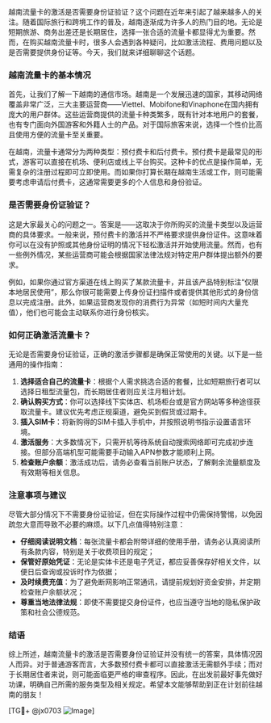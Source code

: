 越南流量卡的激活是否需要身份证验证？这个问题在近年来引起了越来越多人的关注。随着国际旅行和跨境工作的普及，越南逐渐成为许多人的热门目的地。无论是短期旅游、商务出差还是长期居住，选择一张合适的流量卡都显得尤为重要。然而，在购买越南流量卡时，很多人会遇到各种疑问，比如激活流程、费用问题以及是否需要提供身份证等。今天，我们就来详细聊聊这个话题。

### 越南流量卡的基本情况

首先，让我们了解一下越南的通信市场。越南是一个发展迅速的国家，其移动网络覆盖非常广泛，三大主要运营商——Viettel、Mobifone和Vinaphone在国内拥有庞大的用户群体。这些运营商提供的流量卡种类繁多，既有针对本地用户的套餐，也有专门面向外国游客和外籍人士的产品。对于国际旅客来说，选择一个性价比高且使用方便的流量卡至关重要。

在越南，流量卡通常分为两种类型：预付费卡和后付费卡。预付费卡是最常见的形式，游客可以直接在机场、便利店或线上平台购买。这种卡的优点是操作简单，无需复杂的注册过程即可立即使用。而如果你打算长期在越南生活或工作，则可能需要考虑申请后付费卡，这通常需要更多的个人信息和身份验证。

### 是否需要身份证验证？

这是大家最关心的问题之一。答案是——这取决于你所购买的流量卡类型以及运营商的具体要求。一般来说，预付费卡的激活并不严格要求提供身份证件。这意味着你可以在没有护照或其他身份证明的情况下轻松激活并开始使用流量。然而，也有一些例外情况，某些运营商可能会根据国家法律法规对特定用户群体提出额外的要求。

例如，如果你通过官方渠道在线上购买了某款流量卡，并且该产品特别标注“仅限本地居民使用”，那么你很可能需要上传身份证扫描件或者提供其他形式的身份信息以完成注册。此外，如果运营商发现你的消费行为异常（如短时间内大量充值），他们也可能会主动联系你进行身份核实。

### 如何正确激活流量卡？

无论是否需要身份证验证，正确的激活步骤都是确保正常使用的关键。以下是一些通用的操作指南：

1. **选择适合自己的流量卡**：根据个人需求挑选合适的套餐，比如短期旅行者可以选择日租型流量包，而长期居住者则应关注月租计划。
2. **确认购买方式**：你可以选择线下实体店、机场柜台或是官方网站等多种途径获取流量卡。建议优先考虑正规渠道，避免买到假货或过期卡。
3. **插入SIM卡**：将新购得的SIM卡插入手机中，并按照说明书指示设置语言环境。
4. **激活服务**：大多数情况下，只需开机等待系统自动搜索网络即可完成初步连接。但部分高端机型可能需要手动输入APN参数才能顺利上网。
5. **检查账户余额**：激活成功后，请务必查看当前账户状态，了解剩余流量额度及有效期等相关信息。

### 注意事项与建议

尽管大部分情况下不需要身份证验证，但在实际操作过程中仍需保持警惕，以免因疏忽大意而导致不必要的麻烦。以下几点值得特别注意：

- **仔细阅读说明文档**：每张流量卡都会附带详细的使用手册，请务必认真阅读所有条款内容，特别是关于收费项目的规定；
- **保管好原始凭证**：无论是实体卡还是电子凭证，都应妥善保存好相关文件，以便日后查询或投诉时作为依据；
- **及时续费充值**：为了避免断网影响正常通讯，请提前规划好资金安排，并定期检查账户余额状况；
- **尊重当地法律法规**：即使不需要提交身份证件，也应当遵守当地的隐私保护政策和社会公德规范。

### 结语

综上所述，越南流量卡的激活是否需要身份证验证并没有统一的答案，具体情况因人而异。对于普通游客而言，大多数预付费卡都可以直接激活无需额外手续；而对于长期居住者来说，则可能面临更严格的审查程序。因此，在出发前最好事先做好功课，明确自己所需的服务类型及相关规定。希望本文能够帮助到正在计划前往越南的朋友！

[TG💪+ @jx0703 ![Image](https://github.com/user-attachments/assets/dbca1d08-cadb-493c-b0ec-ad6f7a83f270)]